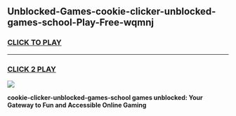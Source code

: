 
## Unblocked-Games-cookie-clicker-unblocked-games-school-Play-Free-wqmnj
<h3>
<a href="https://premium76.site?title=cookie-clicker-unblocked-games-school&ref=24M">CLICK TO PLAY</a></h3>
<hr>

<h3>
<a href="https://premium76.site?title=cookie-clicker-unblocked-games-school&ref=24M">CLICK 2 PLAY</a>
  
</h3>

<a href="https://premium76.site?title=cookie-clicker-unblocked-games-school&ref=24M"><img src="https://clearcache.store/games.png"></a>


**cookie-clicker-unblocked-games-school games unblocked: Your Gateway to Fun and Accessible Online Gaming**
